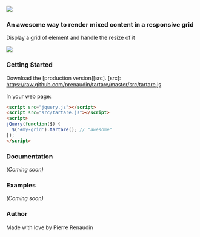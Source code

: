 ![](https://raw.github.com/prenaudin/tartare/master/examples/assets/tartare-logo.png)
### An awesome way to render mixed content in a responsive grid

Display a grid of element and handle the resize of it

![](https://raw.github.com/prenaudin/tartare/master/examples/assets/tartare-video-example.gif)

### Getting Started

Download the [production version][src].
[src]: https://raw.github.com/prenaudin/tartare/master/src/tartare.js

In your web page:

```html
<script src="jquery.js"></script>
<script src="src/tartare.js"></script>
<script>
jQuery(function($) {
  $('#my-grid').tartare(); // "awesome"
});
</script>
```

### Documentation
_(Coming soon)_

### Examples
_(Coming soon)_

### Author
Made with love by Pierre Renaudin
